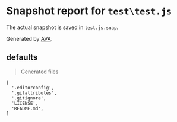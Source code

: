 # Snapshot report for `test\test.js`

The actual snapshot is saved in `test.js.snap`.

Generated by [AVA](https://ava.li).

## defaults

> Generated files

    [
      '.editorconfig',
      '.gitattributes',
      '.gitignore',
      'LICENSE',
      'README.md',
    ]
